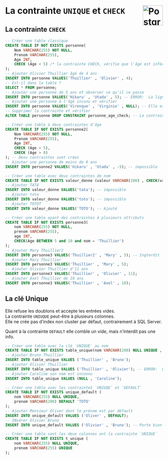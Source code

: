 # **La contrainte `UNIQUE` et `CHECK`**  <a href="../../"> <img src="https://upload.wikimedia.org/wikipedia/commons/2/29/Postgresql_elephant.svg" alt="PostgreSQL" title="PostgreSQL" align="right" height="64px"> </a>
## **La contrainte `CHECK`**
```sql
-- Créer une table classique
CREATE TABLE IF NOT EXISTS personne(
	Nom VARCHAR(255) NOT NULL,
	Prenom VARCHAR(255),
	Age INT,
	CHECK (Age < 5) /* la contrainte CHECK, vérifie que l'âge est inférieur à 5 */
);
-- Ajouter Olivier Thuillier âgé de 4 ans
INSERT INTO personne VALUES('Thuillier' , 'Olivier' , 4);
-- Est-il dans la table ?
SELECT * FROM personne;
-- Ajouter une personne de 5 ans et observer ce qu'il ce passe
INSERT INTO personne VALUES('Hikaru' , 'Utada' , 5); -- ERROR:  La ligne en échec contient (Chuillier, Lucas, 29).la nouvelle ligne de la relation « personne » viole la contrainte de vérification « personne_age_check »
-- Ajouter une personne à l'âge incunu et vérifier
INSERT INTO personne VALUES('Virenque' , 'Virginie' , NULL); -- Elle est ajoutée
-- Supprimer la contrainte et vérifier
ALTER TABLE personne DROP CONSTRAINT personne_age_check; -- La contrainte est supprimée

-- Créer une table à deux contraintes d'âge
CREATE TABLE IF NOT EXISTS personne2(
	Nom VARCHAR(255) NOT NULL,
	Prenom VARCHAR(255),
	Age INT,
	CHECK (Age < 5),
	CHECK (Age > 0)
); -- Dexu contraintes sont crées
-- Ajouter une personne de moins de 0 ans
INSERT INTO personne2 VALUES('Hikaru' , 'Utada' , -5); -- impossible

-- Créer une table avec deux contraintes de nom
CREATE TABLE IF NOT EXISTS valeur_donne (valeur VARCHAR(200) , CHECK(valeur IN('TITI' , 'TOTO') ) );
-- Ajouter TATA
INSERT INTO valeur_donne VALUES('tata'); -- impossible
-- Ajouter toto
INSERT INTO valeur_donne VALUES('toto'); -- impossible
-- Ajouter TOTOT
INSERT INTO valeur_donne VALUES('TOTO'); -- Ajouté

-- Créer une table ayant des contraintes à plusieurs attributs
CREATE TABLE IF NOT EXISTS personne3(
	nom VARCHAR(255) NOT NULL,
	prenom VARCHAR(255),
	age INT,
	CHECK(Age BETWEEN 5 and 10 and nom = 'Thuillier')
);
-- Ajouter Mary Thuillier2
INSERT INTO personne3 VALUES('Thuillier2' , 'Mary' , 5); -- Ingterdit
-- Ajouter Mary Thuillier
INSERT INTO personne3 VALUES('Thuillier' , 'Mary' , 5);
-- Ajouter Olivier Thuillier d'11 ans
INSERT INTO personne3 VALUES('Thuillier' , 'Olivier' , 11);
-- Ajouter Axel Thuillier de 10 ans
INSERT INTO personne3 VALUES('Thuillier' , 'Axel' , 10);
```
<!-- ```sql
-- Ajouter une personne à l'a^ge négatif
INSERT INTO personne VALUES('Hikaru' , 'Utada' , -5); -- Un âge inférieur à 0 passe
``` -->
## **La clé Unique**
Elle refuse les doublons et accepte les entrées vides.  
La contrainte `UNIUQUE` peut-être à plusieurs colonnes.  
Elle ne crée pas d’index non cluster par défaut, contrairement à SQL Server.

Quant à la contrainte `DEFAULT` elle comble un vide, mais n’interdit pas une info.
```sql
-- Créer une table avec la clé `UNIQUE` au nom
CREATE TABLE IF NOT EXISTS table_unique(nom VARCHAR(200) NULL UNIQUE , prenom VARCHAR(200) );
-- Ajouter Bruno Thuillier
INSERT INTO table_unique VALUES ('Thuillier' , 'Bruno');
-- Ajouter Olivier Thuillier
INSERT INTO table_unique VALUES ('Thuillier' , 'Olivier'); -- ERROR:  La clé « (nom)=(Thuillier) » existe déjà.la valeur d'une clé dupliquée rompt la contrainte unique « table_unique_nom_key » 
-- Ajouter Caroline son nom est inconnu
INSERT INTO table_unique VALUES (NULL , 'Caroline');

-- Créer une table avec les contrainteS `UNIUQE` et `DEFAULT`
CREATE TABLE IF NOT EXISTS unique_default (
	nom VARCHAR(255) NULL UNIQUE,
	prenom VARCHAR(200) DEFAULT 'TOTO'
);
-- Ajouter Monsieur Oliver dont le prénom est par défault
INSERT INTO unique_default VALUES ('Oliver' , DEFAULT);
-- INsérer Olivier Bruno
INSERT INTO unique_default VALUES ('Olivier' , 'Bruno'); -- Porte bien le prénom 'Bruno'

-- Créer une table sont les deux colonnes ont la contrainte `UNIQUE`
CREATE TABLE IF NOT EXISTS t_unique (
	nom VARCHAR(255) NULL UNIQUE,
	prenom VARCHAR(255) UNIQUE
);
```
